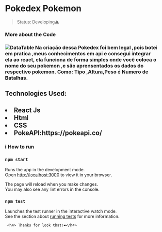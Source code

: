 
<h1>Pokedex Pokemon</h1>

>Status: Developing⚠️

<h3> More about the Code<h3>

<img src="https://media.discordapp.net/attachments/914344565073412126/983778050690920488/Pokemonn.JPG?width=1354&height=676"
     alt="DataTable">
Na criação dessa Pokedex foi bem legal ,pois botei em pratica ,meus conhecimentos em api e consegui integrar ela ao react, ela funciona de forma simples onde você coloca o nome do seu pokemon ,e são aprensentados os dados do respectivo pokemon. Como: Tipo ,Altura,Peso é Numero de Batalhas.
<h2>Technologies Used:<h2>
 <li>React Js</li></li></li></li>
 <li>Html </li>
  <li>CSS </li>
 <li> PokeAPI:https://pokeapi.co/</li>
 
  
 <h3> ℹ️ How to run<h3> 


### `npm start`

Runs the app in the development mode.\
Open [http://localhost:3000](http://localhost:3000) to view it in your browser.

The page will reload when you make changes.\
You may also see any lint errors in the console.

### `npm test`

Launches the test runner in the interactive watch mode.\
See the section about [running tests](https://facebook.github.io/create-react-app/docs/running-tests) for more information.

     <h4> Thanks for look that!❤️</h4>
